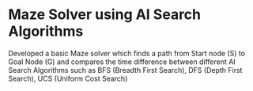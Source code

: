 
# Maze Solver using AI Search Algorithms

Developed a basic Maze solver which finds a path from Start node (S) to Goal Node (G) and compares the time difference between different AI Search Algorithms such as BFS (Breadth First Search), DFS (Depth First Search), UCS (Uniform Cost Search)